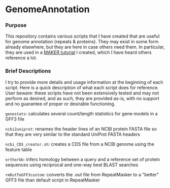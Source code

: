 # GenomeAnnotation

### Purpose

This repository contains various scripts that I have created that are useful for genome annotation (repeats & proteins). They may exist in some form already elsewhere, but they are here in case others need them. In particular, they are used in a [MAKER tutorial](https://github.com/darencard/darencard.github.io/blob/master/_blog/2017-05-16-maker-genome-annotation.md) I created, which I have heard others reference a lot.

### Brief Descriptions

I try to provide more details and usage information at the beginning of each script. Here is a quick description of what each script does for reference. User beware: these scripts have not been extensively tested and may not perform as desired, and as such, they are provided as-is, with no support and no guarantee of proper or desirable functioning.

`genestats`: calculates several count/length statistics for gene models in a GFF3 file

`ncbi2uniprot`: renames the header lines of an NCBI protein FASTA file so that they are very similar to the standard UniProt FASTA headers

`ncbi_CDS_creator.sh`: creates a CDS file from a NCBI genome using the feature table

`orthorbb`: infers homology between a query and a reference set of protein sequences using reciprocal and one-way best BLAST searches

`rmOutToGFF3custom`: converts the .out file from RepeatMasker to a "better" GFF3 file than default script in RepeatMasker
